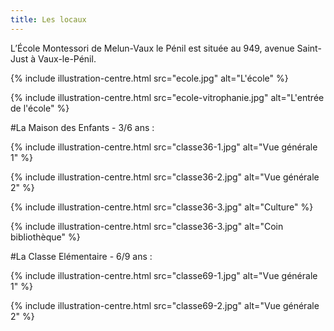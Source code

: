 ```yaml
---
title: Les locaux
---
```


L’École Montessori de Melun-Vaux le Pénil est située au 949, avenue Saint-Just à Vaux-le-Pénil.

{% include illustration-centre.html src="ecole.jpg" alt="L'école" %}

{% include illustration-centre.html src="ecole-vitrophanie.jpg" alt="L'entrée de l'école" %}

#La Maison des Enfants - 3/6 ans :

{% include illustration-centre.html src="classe36-1.jpg" alt="Vue générale 1" %}

{% include illustration-centre.html src="classe36-2.jpg" alt="Vue générale 2" %}

{% include illustration-centre.html src="classe36-3.jpg" alt="Culture" %}

{% include illustration-centre.html src="classe36-3.jpg" alt="Coin bibliothèque" %}

#La Classe Elémentaire - 6/9 ans :

{% include illustration-centre.html src="classe69-1.jpg" alt="Vue générale 1" %}

{% include illustration-centre.html src="classe69-2.jpg" alt="Vue générale 2" %}

